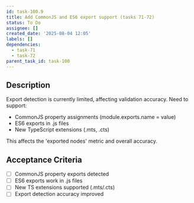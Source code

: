 ```yaml
---
id: task-100.9
title: Add CommonJS and ES6 export support (tasks 71-72)
status: To Do
assignee: []
created_date: '2025-08-04 12:05'
labels: []
dependencies:
  - task-71
  - task-72
parent_task_id: task-100
---
```


## Description

Export detection is currently limited, affecting validation accuracy. Need to support:

- CommonJS property assignments (module.exports.name = value)
- ES6 exports in .js files
- New TypeScript extensions (.mts, .cts)

This affects the 'exported nodes' metric and overall accuracy.

## Acceptance Criteria

- [ ] CommonJS property exports detected
- [ ] ES6 exports work in .js files
- [ ] New TS extensions supported (.mts/.cts)
- [ ] Export detection accuracy improved
